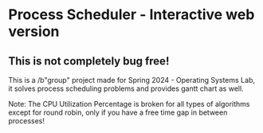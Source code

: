 # Process Scheduler - Interactive web version
## This is not completely bug free!
This is a /b"group" project made for Spring 2024 - Operating Systems Lab, it solves process scheduling problems and provides gantt chart as well.






Note: The CPU Utilization Percentage is broken for all types of algorithms except for round robin, only if you have a free time gap in between processes!
